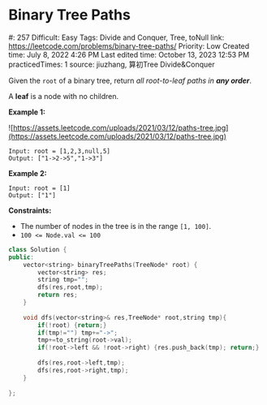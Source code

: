 # Binary Tree Paths

#: 257
Difficult: Easy
Tags: Divide and Conquer, Tree, toNull
link: https://leetcode.com/problems/binary-tree-paths/
Priority: Low
Created time: July 8, 2022 4:26 PM
Last edited time: October 13, 2023 12:53 PM
practicedTimes: 1
source: jiuzhang, 算初Tree Divide&Conquer

Given the `root` of a binary tree, return *all root-to-leaf paths in **any order***.

A **leaf** is a node with no children.

**Example 1:**

![https://assets.leetcode.com/uploads/2021/03/12/paths-tree.jpg](https://assets.leetcode.com/uploads/2021/03/12/paths-tree.jpg)

```
Input: root = [1,2,3,null,5]
Output: ["1->2->5","1->3"]

```

**Example 2:**

```
Input: root = [1]
Output: ["1"]

```

**Constraints:**

- The number of nodes in the tree is in the range `[1, 100]`.
- `100 <= Node.val <= 100`

```cpp
class Solution {
public:
    vector<string> binaryTreePaths(TreeNode* root) {
        vector<string> res;
        string tmp="";
        dfs(res,root,tmp);
        return res;
    }
    
    void dfs(vector<string>& res,TreeNode* root,string tmp){
        if(!root) {return;}
        if(tmp!="") tmp+="->";
        tmp+=to_string(root->val);
        if(!root->left && !root->right) {res.push_back(tmp); return;}
        
        dfs(res,root->left,tmp);
        dfs(res,root->right,tmp);
    }
    
};
```